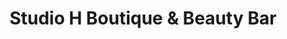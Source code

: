 ---
title: "Studio H Boutique & Beauty Bar"
url: /celina/studio-h-boutique-und-beauty-bar/
shop: Kleidung
---